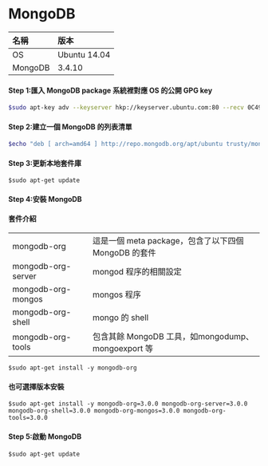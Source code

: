 # MongoDB

| 名稱 | 版本 |
| :--- | :--- |
| OS | Ubuntu 14.04 |
| MongoDB | 3.4.10 |

#### Step 1:匯入 MongoDB package 系統裡對應 OS 的公開 GPG key

```bash
$sudo apt-key adv --keyserver hkp://keyserver.ubuntu.com:80 --recv 0C49F3730359A14518585931BC711F9BA15703C6
```

#### Step 2:建立一個 MongoDB 的列表清單

```bash
$echo "deb [ arch=amd64 ] http://repo.mongodb.org/apt/ubuntu trusty/mongodb-org/3.4 multiverse" | sudo tee /etc/apt/sources.list.d/mongodb-org-3.4.list
```

#### Step 3:更新本地套件庫

```
$sudo apt-get update
```

#### Step 4:安裝 MongoDB

#### 套件介紹

|  |  |
| :--- | :--- |
| mongodb-org | 這是一個 meta package，包含了以下四個 MongoDB 的套件 |
| mongodb-org-server | mongod 程序的相關設定 |
| mongodb-org-mongos | mongos 程序 |
| mongodb-org-shell | mongo 的 shell |
| mongodb-org-tools | 包含其餘 MongoDB 工具，如mongodump、mongoexport 等 |

```
$sudo apt-get install -y mongodb-org
```

#### 也可選擇版本安裝

```
$sudo apt-get install -y mongodb-org=3.0.0 mongodb-org-server=3.0.0 mongodb-org-shell=3.0.0 mongodb-org-mongos=3.0.0 mongodb-org-tools=3.0.0
```

#### Step 5:啟動 MongoDB

```
$sudo apt-get update
```



